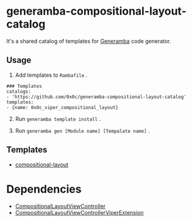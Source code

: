 # generamba-compositional-layout-catalog

It's a shared catalog of templates for [Generamba](https://github.com/strongself/Generamba) code generator.

## Usage

1. Add templates to `Rambafile` .

```yaml:Rambafile
### Templates
catalogs:
- 'https://github.com/0x0c/generamba-compositional-layout-catalog'
templates:
- {name: 0x0c_viper_compositional_layout}
```

2. Run `generamba template install` .

3. Run `generamba gen [Module name] [Tempalate name]` .

## Templates

- [compositional-layout](https://github.com/oneinc-jp/generamba-compositional-layout-catalog/blob/main/0x0c_viper_compositional_layout/0x0c_viper_compositional_layout.rambaspec)

# Dependencies

- [CompositionalLayoutViewController](https://github.com/oneinc-jp/CompositionalLayoutViewController)
- [CompositionalLayoutViewControllerViperExtension](https://github.com/0x0c/CompositionalLayoutViewControllerViperExtension)
